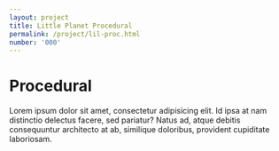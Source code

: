 ```yaml
---
layout: project
title: Little Planet Procedural
permalink: /project/lil-proc.html
number: '000'
---
```


# Procedural

Lorem ipsum dolor sit amet, consectetur adipisicing elit. Id ipsa at nam distinctio delectus facere, sed pariatur? Natus ad, atque debitis consequuntur architecto at ab, similique doloribus, provident cupiditate laboriosam.
